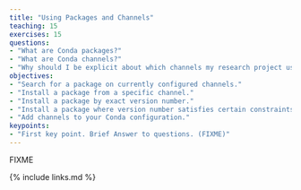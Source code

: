 ```yaml
---
title: "Using Packages and Channels"
teaching: 15
exercises: 15
questions:
- "What are Conda packages?"
- "What are Conda channels?"
- "Why should I be explicit about which channels my research project uses?"
objectives:
- "Search for a package on currently configured channels."
- "Install a package from a specific channel."
- "Install a package by exact version number."
- "Install a package where version number satisfies certain constraints."
- "Add channels to your Conda configuration."
keypoints:
- "First key point. Brief Answer to questions. (FIXME)"
---
```

FIXME

{% include links.md %}

